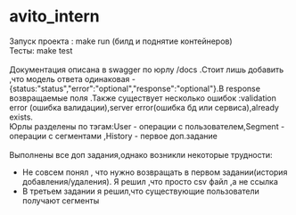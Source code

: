 # avito_intern
Запуск проекта : make run (билд и поднятие контейнеров)<br/>
Тесты: make test<br/><br/>
Документация описана в swagger по юрлу /docs .Стоит лишь добавить ,что модель ответа одинаковая - {status:"status","error":"optional","response":"optional"}.В response возвращаемые поля
.Также существует несколько ошибок :validation error (ошибка валидации),server error(ошибка бд или сервиса),already exists. <br/>Юрлы разделены по тэгам:User - операции с пользователем,Segment -  операции с сегментами ,History  - первое доп.задание  <br/><br/>
Выполнены все доп задания,однако возникли некоторые трудности:<br/>
- Не совсем понял , что нужно возвращать в первом задании(история добавления/удаления). Я решил ,что просто csv файл ,а не ссылка
- В третьем задании я решил,что существующие пользователи получают сегменты


